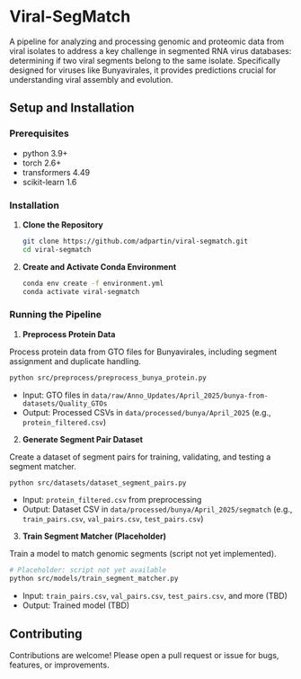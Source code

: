 # Viral-SegMatch
A pipeline for analyzing and processing genomic and proteomic data from viral isolates to address a key challenge in segmented RNA virus databases: determining if two viral segments belong to the same isolate. Specifically designed for viruses like Bunyavirales, it provides predictions crucial for understanding viral assembly and evolution.

## Setup and Installation

### Prerequisites
- python 3.9+
- torch 2.6+
- transformers 4.49
- scikit-learn 1.6

### Installation
1. **Clone the Repository**
   ```bash
   git clone https://github.com/adpartin/viral-segmatch.git
   cd viral-segmatch
   ```

2. **Create and Activate Conda Environment**
   ```bash
   conda env create -f environment.yml
   conda activate viral-segmatch
   ```

### Running the Pipeline
1. **Preprocess Protein Data**

Process protein data from GTO files for Bunyavirales, including segment assignment and duplicate handling.
  ```bash
  python src/preprocess/preprocess_bunya_protein.py
  ```
* Input: GTO files in `data/raw/Anno_Updates/April_2025/bunya-from-datasets/Quality_GTOs`
* Output: Processed CSVs in `data/processed/bunya/April_2025` (e.g., `protein_filtered.csv`)

2. **Generate Segment Pair Dataset**

Create a dataset of segment pairs for training, validating, and testing a segment matcher.
```bash
python src/datasets/dataset_segment_pairs.py
```
* Input: `protein_filtered.csv` from preprocessing
* Output: Dataset CSV in `data/processed/bunya/April_2025/segmatch` (e.g., `train_pairs.csv`, `val_pairs.csv`, `test_pairs.csv`)

3. **Train Segment Matcher (Placeholder)**

Train a model to match genomic segments (script not yet implemented).
```bash
# Placeholder: script not yet available
python src/models/train_segment_matcher.py
```
* Input: `train_pairs.csv`, `val_pairs.csv`, `test_pairs.csv`, and more (TBD)
* Output: Trained model (TBD)

## Contributing
Contributions are welcome! Please open a pull request or issue for bugs, features, or improvements.

